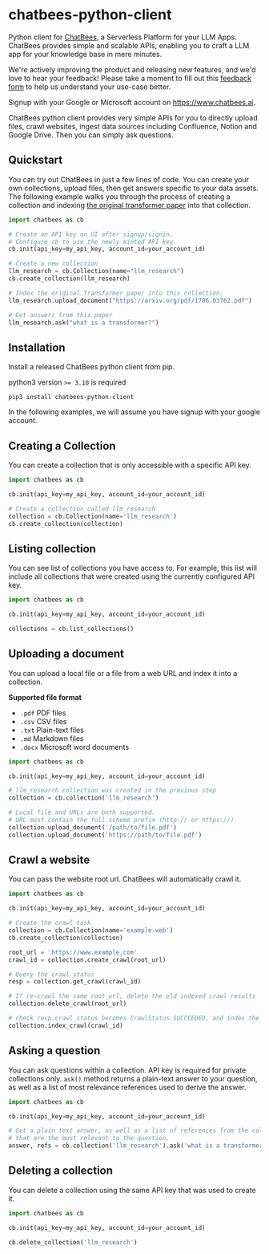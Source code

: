 # chatbees-python-client
Python client for [ChatBees](http://www.chatbees.ai), a Serverless Platform for your LLM Apps. ChatBees provides simple and scalable APIs, enabling you to craft a LLM app for your knowledge base in mere minutes.

We're actively improving the product and releasing new features, and we'd love to hear your feedback!
Please take a moment to fill out this [feedback form](https://forms.gle/pif6Vx2LqPjW5v4w5) to help us understand your use-case better.

Signup with your Google or Microsoft account on https://www.chatbees.ai.

ChatBees python client provides very simple APIs for you to directly upload files, crawl websites, ingest data sources including Confluence, Notion and Google Drive. Then you can simply ask questions.


## Quickstart

You can try out ChatBees in just a few lines of code. You can create your own collections, upload files, then get answers  specific to your data assets. The following example walks you through the process of creating a collection and indexing [the original transformer paper](https://arxiv.org/abs/1706.03762) into that collection.

```python
import chatbees as cb

# Create an API key on UI after signup/signin.
# Configure cb to use the newly minted API key.
cb.init(api_key=my_api_key, account_id=your_account_id)

# Create a new collection
llm_research = cb.Collection(name="llm_research")
cb.create_collection(llm_research)

# Index the original Transformer paper into this collection.
llm_research.upload_document("https://arxiv.org/pdf/1706.03762.pdf")

# Get answers from this paper
llm_research.ask("what is a transformer?")

```

## Installation

Install a released ChatBees python client from pip.

python3 version ```>= 3.10``` is required

```shell
pip3 install chatbees-python-client
```



In the following examples, we will assume you have signup with your google account.

## Creating a Collection
You can create a collection that is only accessible with a specific API key.

```python
import chatbees as cb

cb.init(api_key=my_api_key, account_id=your_account_id)

# Create a collection called llm_research
collection = cb.Collection(name='llm_research')
cb.create_collection(collection)
```

## Listing collection
You can see list of collections you have access to. For example, this list 
will include all collections that were created using the currently configured 
API key.

```python
import chatbees as cb

cb.init(api_key=my_api_key, account_id=your_account_id)

collections = cb.list_collections()
```


## Uploading a document
You can upload a local file or a file from a web URL and index it into a 
collection.

**Supported file format**
- ```.pdf``` PDF files
- ```.csv``` CSV files
- ```.txt``` Plain-text files
- ```.md```  Markdown files
- ```.docx``` Microsoft word documents

```python
import chatbees as cb

cb.init(api_key=my_api_key, account_id=your_account_id)

# llm_research collection was created in the previous step
collection = cb.collection('llm_research')

# Local file and URLs are both supported.
# URL must contain the full scheme prefix (http:// or https://)
collection.upload_document('/path/to/file.pdf')
collection.upload_document('https://path/to/file.pdf')
```

## Crawl a website
You can pass the website root url. ChatBees will automatically crawl it.

```python
import chatbees as cb

cb.init(api_key=my_api_key, account_id=your_account_id)

# Create the crawl task
collection = cb.Collection(name='example-web')
cb.create_collection(collection)

root_url = 'https://www.example.com'
crawl_id = collection.create_crawl(root_url)

# Query the crawl status
resp = collection.get_crawl(crawl_id)

# If re-crawl the same root_url, delete the old indexed crawl results
collection.delete_crawl(root_url)

# check resp.crawl_status becomes CrawlStatus.SUCCEEDED, and index the pages
collection.index_crawl(crawl_id)
```

## Asking a question
You can ask questions within a collection. API key is required for private
collections only. ```ask()``` method returns a plain-text answer to 
your question, as well as a list of most relevance references used to derive 
the answer. 

```python
import chatbees as cb

cb.init(api_key=my_api_key, account_id=your_account_id)

# Get a plain text answer, as well as a list of references from the collection
# that are the most relevant to the question.
answer, refs = cb.collection('llm_research').ask('what is a transformer?')
```

## Deleting a collection
You can delete a collection using the same API key that was used to create it.

```python
import chatbees as cb

cb.init(api_key=my_api_key, account_id=your_account_id)

cb.delete_collection('llm_research')
```
